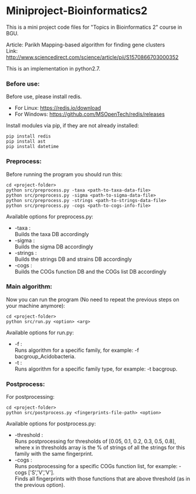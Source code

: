 # Miniproject-Bioinformatics2

This is a mini project code files for "Topics in Bioinformatics 2" course in BGU. 

Article: Parikh Mapping-based algorithm for finding gene clusters  
Link: http://www.sciencedirect.com/science/article/pii/S1570866703000352  

This is an implementation in python2.7.

### Before use:

Before use, please install redis.  
* For Linux: https://redis.io/download  
* For Windows: https://github.com/MSOpenTech/redis/releases


Install modules via pip, if they are not already installed:  
```
pip install redis
pip install ast
pip install datetime
```

### Preprocess:

Before running the program you should run this:  
```
cd <project-folder>
python src/preprocess.py -taxa <path-to-taxa-data-file>
python src/preprocess.py -sigma <path-to-sigma-data-file>
python src/preprocess.py -strings <path-to-strings-data-file>
python src/preprocess.py -cogs <path-to-cogs-info-file>
```

Available options for preprocess.py:
* -taxa <path-to-taxa-data-file>:  
    Builds the taxa DB accordingly
* -sigma <path-to-sigma-data-file>:  
    Builds the sigma DB accordingly
* -strings <path-to-strings-data-file>:  
    Builds the strings DB and strains DB accordingly
* -cogs <path-to-cogs-info-file>:  
    Builds the COGs function DB and the COGs list DB accordingly
    

### Main algorithm:

Now you can run the program (No need to repeat the previous steps on your machine anymore):  
```
cd <project-folder>
python src/run.py <option> <arg>
```

Available options for run.py:  
* -f <family-name> :  
    Runs algorithm for a specific family, for example: -f bacgroup_Acidobacteria.
* -t <family-type>:  
    Runs algorithm for a specific family type, for example: -t bacgroup.
    
    
### Postprocess:

For postprocessing: 
```
cd <project-folder>
python src/postprocess.py <fingerprints-file-path> <option>
```

Available options for postprocess.py:
* -threshold :  
    Runs postprocessing for thresholds of [0.05, 0.1, 0.2, 0.3, 0.5, 0.8], where x in thresholds array is the % of strings of all the strings for this family with the same fingerprint.
* -cogs <list-of-cogs-function> :  
    Runs postprocessing for a specific COGs function list, for example: -cogs ['S','V','V'].  
    Finds all fingerprints with those functions that are above threshold (as in the previous option).
